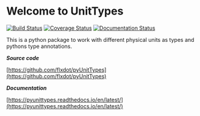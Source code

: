 # Welcome to UnitTypes
[![Build Status](https://travis-ci.org/flxdot/pyUnitTypes.svg?branch=master)](https://travis-ci.org/flxdot/pyUnitTypes)
[![Coverage Status](https://coveralls.io/repos/github/flxdot/pyUnitTypes/badge.svg?branch=master)](https://coveralls.io/github/flxdot/pyUnitTypes?branch=master)
[![Documentation Status](https://readthedocs.org/projects/pyunittypes/badge/?version=latest)](https://pyunittypes.readthedocs.io/en/latest/?badge=latest)

This is a python package to work with different physical units as types and pythons type annotations.

***Source code***

[https://github.com/flxdot/pyUnitTypes](https://github.com/flxdot/pyUnitTypes)

***Documentation***

[https://pyunittypes.readthedocs.io/en/latest/](https://pyunittypes.readthedocs.io/en/latest/)

